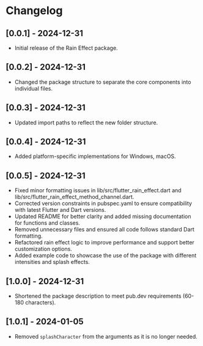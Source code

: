 # Changelog

## [0.0.1] - 2024-12-31
- Initial release of the Rain Effect package.

## [0.0.2] - 2024-12-31
- Changed the package structure to separate the core components into individual files.
  
## [0.0.3] - 2024-12-31
- Updated import paths to reflect the new folder structure.

## [0.0.4] - 2024-12-31
- Added platform-specific implementations for Windows, macOS.

## [0.0.5] - 2024-12-31
- Fixed minor formatting issues in lib/src/flutter_rain_effect.dart and lib/src/flutter_rain_effect_method_channel.dart.
- Corrected version constraints in pubspec.yaml to ensure compatibility with latest Flutter and Dart versions.
- Updated README for better clarity and added missing documentation for functions and classes.
- Removed unnecessary files and ensured all code follows standard Dart formatting.
- Refactored rain effect logic to improve performance and support better customization options.
- Added example code to showcase the use of the package with different intensities and splash effects.

## [1.0.0] - 2024-12-31
- Shortened the package description to meet pub.dev requirements (60-180 characters).

## [1.0.1] - 2024-01-05
- Removed `splashCharacter` from the arguments as it is no longer needed.
